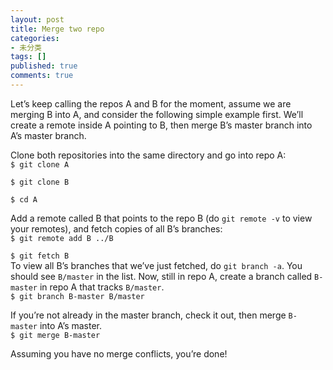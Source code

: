 ```yaml
---
layout: post
title: Merge two repo
categories:
- 未分类
tags: []
published: true
comments: true
---
```

<p>Let’s keep calling the repos A and B for the moment, assume we are merging B into A, and consider the following simple example first. We’ll create a remote inside A pointing to B, then merge B’s master branch into A’s master branch.</p>

<p>Clone both repositories into the same directory and go into repo A:
<code>
$ git clone A<br />
$ git clone B<br />
$ cd A
</code></p>

<p>Add a remote called B that points to the repo B (do <code>git remote -v</code> to view your remotes), and fetch copies of all B’s branches:
<code>
$ git remote add B ../B<br />
$ git fetch B
</code>
To view all B’s branches that we’ve just fetched, do <code>git branch -a</code>. You should see <code>B/master</code> in the list. Now, still in repo A, create a branch called <code>B-master</code> in repo A that tracks <code>B/master</code>.
<code>
$ git branch B-master B/master
</code></p>

<p>If you’re not already in the master branch, check it out, then merge <code>B-master</code> into A’s master.
<code>
$ git merge B-master
</code></p>

<p>Assuming you have no merge conflicts, you’re done!</p>
